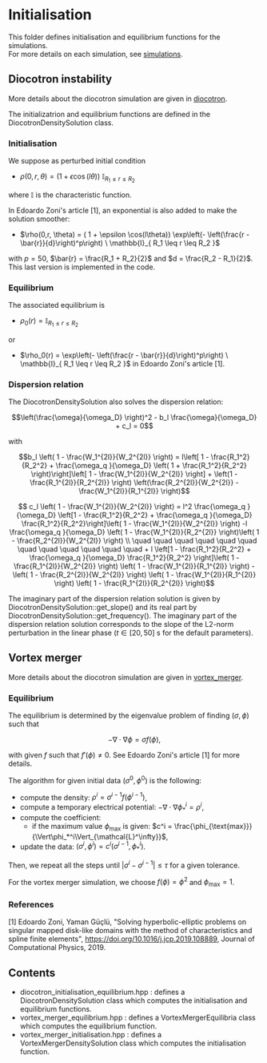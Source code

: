 # Initialisation

This folder defines initialisation and equilibrium functions for the simulations.  
For more details on each simulation, see [simulations](./../../../simulations/README.md).

## Diocotron instability

More details about the diocotron simulation are given in [diocotron](./../../../simulations/geometryRTheta/diocotron/README.md).

The initializatrion and equilibrium functions are defined in the DiocotronDensitySolution class.

### Initialisation

We suppose as perturbed initial condition

- $`\rho(0,r, \theta) = ( 1 + \epsilon \cos(l\theta)) \ \mathbb{I}_{ R_1 \leq r \leq R_2 }`$

where $`\mathbb{I}`$ is the characteristic function.

In Edoardo Zoni's article [1], an exponential is also added to make the solution smoother:

- $`\rho(0,r, \theta) = ( 1 + \epsilon \cos(l\theta)) \exp\left(- \left(\frac{r - \bar{r}}{d}\right)^p\right) \ \mathbb{I}_{ R_1 \leq r \leq R_2 }`$  

with $p = 50$, $`\bar{r} = \frac{R_1 + R_2}{2}`$ and $`d = \frac{R_2 - R_1}{2}`$.
This last version is implemented in the code.

### Equilibrium

The associated equilibrium is

- $`\rho_0(r) = \mathbb{I}_{ R_1 \leq r \leq R_2 }`$

or

- $`\rho_0(r) = \exp\left(- \left(\frac{r - \bar{r}}{d}\right)^p\right) \ \mathbb{I}_{ R_1 \leq r \leq R_2 }`$
in  Edoardo Zoni's article [1].

### Dispersion relation

The DiocotronDensitySolution also solves the dispersion relation:

```math
\left(\frac{\omega}{\omega_D} \right)^2 - b_l \frac{\omega}{\omega_D} + c_l = 0
```

with

```math
b_l \left( 1 - \frac{W_1^{2l}}{W_2^{2l}} \right) = l\left[ 1 - \frac{R_1^2}{R_2^2} + \frac{\omega_q }{\omega_D} \left( 1 + \frac{R_1^2}{R_2^2} \right)\right]\left[ 1 - \frac{W_1^{2l}}{W_2^{2l}} \right] + \left(1 - \frac{R_1^{2l}}{R_2^{2l}} \right) \left(\frac{R_2^{2l}}{W_2^{2l}} - \frac{W_1^{2l}}{R_1^{2l}} \right)
```

```math
 c_l \left( 1 - \frac{W_1^{2l}}{W_2^{2l}} \right) = l^2 \frac{\omega_q }{\omega_D} \left[1 - \frac{R_1^2}{R_2^2} + \frac{\omega_q }{\omega_D} \frac{R_1^2}{R_2^2}\right]\left( 1 - \frac{W_1^{2l}}{W_2^{2l}}  \right) -l \frac{\omega_q }{\omega_D} \left( 1 - \frac{W_1^{2l}}{R_2^{2l}} \right)\left( 1 - \frac{R_2^{2l}}{W_2^{2l}} \right) 
\\ \quad \quad \quad \quad \quad \quad \quad \quad \quad \quad \quad \quad + l \left[1 - \frac{R_1^2}{R_2^2} + \frac{\omega_q }{\omega_D} \frac{R_1^2}{R_2^2} \right]\left( 1 - \frac{R_1^{2l}}{W_2^{2l}} \right) \left( 1 - \frac{W_1^{2l}}{R_1^{2l}} \right) - \left( 1 - \frac{R_2^{2l}}{W_2^{2l}} \right) \left( 1 - \frac{W_1^{2l}}{R_1^{2l}} \right)  \left( 1 - \frac{R_1^{2l}}{R_2^{2l}} \right)
```

The imaginary part of the dispersion relation solution is given by DiocotronDensitySolution::get\_slope()
and its real part by DiocotronDensitySolution::get\_frequency(). The imaginary part of the dispersion relation solution
corresponds to the slope of the L2-norm perturbation in the linear phase ($t \in [20, 50]$ s for the default parameters).

## Vortex merger

More details about the diocotron simulation are given in [vortex\_merger](./../../../simulations/geometryRTheta/vortex_merger/README.md).

### Equilibrium

The equilibrium is determined by the eigenvalue problem of finding $(\sigma, \phi)$ such that

```math
    - \nabla \cdot \nabla \phi = \sigma f(\phi),
```

with given $f$  such that $f'(\phi) \neq 0$. See Edoardo Zoni's article [1] for more details.

The algorithm for given initial data $(\sigma^0, \phi^0)$ is the following:

- compute the density: $\rho^{i} = \sigma^{i-1} f(\phi^{i-1})$,
- compute a temporary electrical potential: $`- \nabla\cdot\nabla \phi_*^{i} = \rho^i`$,
- compute the coefficient:
  - if the maximum value $`\phi_{\text{max}}`$ is given: $`c^i = \frac{\phi_{\text{max}}}{\Vert\phi_*^i\Vert_{\mathcal{L}^\infty}}`$,
- update the data: $`(\sigma^i, \phi^i) = c^i (\sigma^{i-1}, \phi_*^i)`$.

Then, we repeat all the steps until $|\sigma^i - \sigma^{i-1}| \leq \tau$ for a given tolerance.

For the vortex merger simulation, we choose $`f(\phi)= \phi^2`$ and $`\phi_{\text{max}} = 1`$.

### References

[1]    Edoardo Zoni, Yaman Güçlü, "Solving hyperbolic-elliptic problems on singular mapped disk-like domains with the
method of characteristics and spline finite elements", <https://doi.org/10.1016/j.jcp.2019.108889>, Journal of Computational Physics, 2019.

## Contents

- diocotron\_initialisation\_equilibrium.hpp : defines a DiocotronDensitySolution class which computes the initialisation and equilibrium functions.
- vortex\_merger\_equilibrium.hpp : defines a VortexMergerEquilibria class which computes the equilibrium function.
- vortex\_merger\_initialisation.hpp : defines a VortexMergerDensitySolution class which computes the initialisation function.
